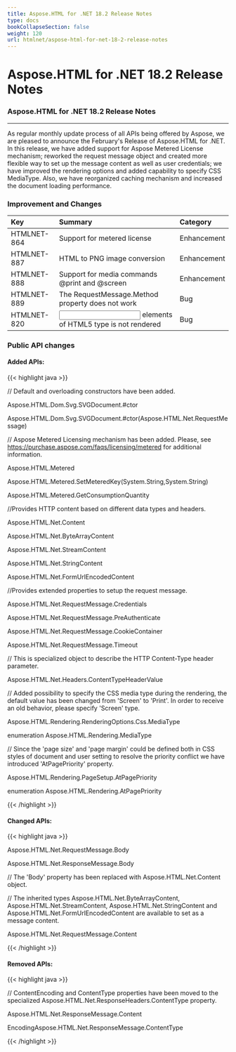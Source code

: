 ```yaml
---
title: Aspose.HTML for .NET 18.2 Release Notes
type: docs
bookCollapseSection: false
weight: 120
url: htmlnet/aspose-html-for-net-18-2-release-notes
---
```


# **Aspose.HTML for .NET 18.2 Release Notes**
### **Aspose.HTML for .NET 18.2 Release Notes**
-----
As regular monthly update process of all APIs being offered by Aspose, we are pleased to announce the February's Release of Aspose.HTML for .NET. In this release, we have added support for Aspose Metered License mechanism; reworked the request message object and created more flexible way to set up the message content as well as user credentials; we have improved the rendering options and added capability to specify CSS MediaType. Also, we have reorganized caching mechanism and increased the document loading performance.
### **Improvement and Changes**

|**Key**|**Summary**|**Category**|
| :- | :- | :- |
|HTMLNET-864|Support for metered license|Enhancement|
|HTMLNET-887|HTML to PNG image conversion|Enhancement|
|HTMLNET-888|Support for media commands @print and @screen|Enhancement|
|HTMLNET-889|The RequestMessage.Method property does not work|Bug|
|HTMLNET-820|<input> elements of HTML5 type is not rendered|Bug|
### **Public API changes**
#### **Added APIs:**
{{< highlight java >}}

 // Default and overloading constructors have been added.

Aspose.HTML.Dom.Svg.SVGDocument.#ctor

Aspose.HTML.Dom.Svg.SVGDocument.#ctor(Aspose.HTML.Net.RequestMessage)

// Aspose Metered Licensing mechanism has been added. Please, see https://purchase.aspose.com/faqs/licensing/metered for additional information.

Aspose.HTML.Metered

Aspose.HTML.Metered.SetMeteredKey(System.String,System.String)

Aspose.HTML.Metered.GetConsumptionQuantity

//Provides HTTP content based on different data types and headers.

Aspose.HTML.Net.Content

Aspose.HTML.Net.ByteArrayContent

Aspose.HTML.Net.StreamContent

Aspose.HTML.Net.StringContent

Aspose.HTML.Net.FormUrlEncodedContent

//Provides extended properties to setup the request message.

Aspose.HTML.Net.RequestMessage.Credentials

Aspose.HTML.Net.RequestMessage.PreAuthenticate

Aspose.HTML.Net.RequestMessage.CookieContainer

Aspose.HTML.Net.RequestMessage.Timeout

// This is specialized object to describe the HTTP Content-Type header parameter.

Aspose.HTML.Net.Headers.ContentTypeHeaderValue



// Added possibility to specify the CSS media type during the rendering, the default value has been changed from 'Screen' to 'Print'. In order to receive an old behavior, please specify 'Screen' type.

Aspose.HTML.Rendering.RenderingOptions.Css.MediaType

enumeration Aspose.HTML.Rendering.MediaType


// Since the 'page size' and 'page margin' could be defined both in CSS styles of document and user setting to resolve the priority conflict we have introduced 'AtPagePriority' property.

Aspose.HTML.Rendering.PageSetup.AtPagePriority

enumeration Aspose.HTML.Rendering.AtPagePriority

{{< /highlight >}}
#### **Changed APIs:**
{{< highlight java >}}

 Aspose.HTML.Net.RequestMessage.Body

Aspose.HTML.Net.ResponseMessage.Body

// The 'Body' property has been replaced with Aspose.HTML.Net.Content object.

// The inherited types Aspose.HTML.Net.ByteArrayContent, Aspose.HTML.Net.StreamContent, Aspose.HTML.Net.StringContent and Aspose.HTML.Net.FormUrlEncodedContent are available to set as a message content.

Aspose.HTML.Net.RequestMessage.Content

{{< /highlight >}}
#### **Removed APIs:**
{{< highlight java >}}

 // ContentEncoding and ContentType properties have been moved to the specialized Aspose.HTML.Net.ResponseHeaders.ContentType property.

Aspose.HTML.Net.ResponseMessage.Content

EncodingAspose.HTML.Net.ResponseMessage.ContentType

{{< /highlight >}}






